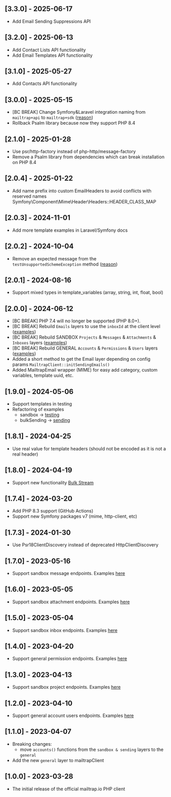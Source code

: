 ## [3.3.0] - 2025-06-17
- Add Email Sending Suppressions API

## [3.2.0] - 2025-06-13
- Add Contact Lists API functionality
- Add Email Templates API functionality

## [3.1.0] - 2025-05-27
- Add Contacts API functionality

## [3.0.0] - 2025-05-15

- [BC BREAK] Change Symfony&Laravel integration naming from `mailtrap+api` to `mailtrap+sdk` ([reason](https://symfony.com/packages/MailtrapMailer))
- Rollback Psalm library because now they support PHP 8.4

## [2.1.0] - 2025-01-28

- Use psr/http-factory instead of php-http/message-factory
- Remove a Psalm library from dependencies which can break installation on PHP 8.4

## [2.0.4] - 2025-01-22

- Add name prefix into custom EmailHeaders to avoid conflicts with reserved names Symfony\Component\Mime\Header\Headers::HEADER_CLASS_MAP

## [2.0.3] - 2024-11-01

- Add more template examples in Laravel/Symfony docs

## [2.0.2] - 2024-10-04

- Remove an expected message from the `testUnsupportedSchemeException` method ([reason](https://github.com/symfony/mailer/commit/a098a3fe7f42a30235b862162090900cbf787ff6))


## [2.0.1] - 2024-08-16

- Support mixed types in template_variables (array, string, int, float, bool)

## [2.0.0] - 2024-06-12
- [BC BREAK] PHP 7.4 will no longer be supported (PHP 8.0+).
- [BC BREAK] Rebuild `Emails` layers to use the `inboxId` at the client level ([examples](examples/testing/emails.php))
- [BC BREAK] Rebuild SANDBOX `Projects` & `Messages` & `Attachments` & `Inboxes`  layers ([examples](examples/testing))
- [BC BREAK] Rebuild GENERAL `Accounts` & `Permissions` & `Users` layers ([examples](examples/general))
- Added a short method to get the Email layer depending on config params `MailtrapClient::initSendingEmails()`
- Added MailtrapEmail wrapper (MIME) for easy add category, custom variables, template uuid, etc.

## [1.9.0] - 2024-05-06

- Support templates in testing
- Refactoring of examples
  - sandbox -> [testing](examples/testing)
  - bulkSending -> [sending](examples/sending)

## [1.8.1] - 2024-04-25

- Use real value for template headers (should not be encoded as it is not a real header) 

## [1.8.0] - 2024-04-19

- Support new functionality [Bulk Stream](https://help.mailtrap.io/article/113-sending-streams)

## [1.7.4] - 2024-03-20

- Add PHP 8.3 support (GitHub Actions)
- Support new Symfony packages v7 (mime, http-client, etc)

## [1.7.3] - 2024-01-30

- Use Psr18ClientDiscovery instead of deprecated HttpClientDiscovery

## [1.7.0] - 2023-05-16

- Support sandbox message endpoints. Examples [here](examples/sandbox/messages.php)


## [1.6.0] - 2023-05-05

- Support sandbox attachment endpoints. Examples [here](examples/sandbox/attachments.php)

## [1.5.0] - 2023-05-04

- Support sandbox inbox endpoints. Examples [here](examples/sandbox/inboxes.php)


## [1.4.0] - 2023-04-20

- Support general permission endpoints. Examples [here](examples/general/permissions.php)

## [1.3.0] - 2023-04-13

- Support sandbox project endpoints. Examples [here](examples/sandbox/projects.php) 

## [1.2.0] - 2023-04-10

- Support general account users endpoints. Examples [here](examples/general/users.php)

## [1.1.0] - 2023-04-07

- Breaking changes:
    - move `accounts()` functions from the `sandbox & sending` layers to the `general`
- Add the new `general` layer to mailtrapClient

## [1.0.0] - 2023-03-28

- The initial release of the official mailtrap.io PHP client
